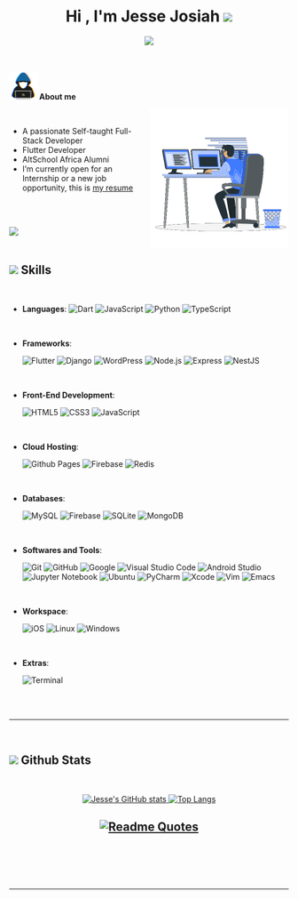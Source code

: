 
<h1 align="center"><b>Hi , I'm Jesse Josiah </b><img src="https://media.giphy.com/media/hvRJCLFzcasrR4ia7z/giphy.gif" width="35"></h1>

<p align="center">
  <a href="https://github.com/DenverCoder1/readme-typing-svg"><img src="https://readme-typing-svg.herokuapp.com?font=Time+New+Roman&color=cyan&size=25&center=true&vCenter=true&width=600&height=100&lines=Welcome+To+My+World...&hearts;++;A+Self-taught+Full-Stack+Developer,;Flutter+Developer,;Python+and+Front-End+Web+Devevelopement+Teacher;Active+Learner/Researcher,;Love+to+teach+and+learn+new+things...<3"></a>
</p>

<br>

<picture><img src="https://github.com/0xAbdulKhalid/0xAbdulKhalid/raw/main/assets/mdImages/about_me.gif" width="50px"></picture> **About me**

<picture> <img align="right" src="https://github.com/0xAbdulKhalid/0xAbdulKhalid/raw/main/assets/mdImages/Right_Side.gif" width="250px"></picture>

<br>

- A passionate Self-taught Full-Stack Developer
- Flutter Developer
- AltSchool Africa Alumni
- I’m currently open for an Internship or a new job opportunity, this is [my resume](https://drive.google.com/file/d/113xna1D2oQPz37Uo0aqSwEwh0B88aNiY/view?usp=share_link)

<br><br>

<img src="https://user-images.githubusercontent.com/73097560/115834477-dbab4500-a447-11eb-908a-139a6edaec5c.gif"><br><br>

## <img src="https://media2.giphy.com/media/QssGEmpkyEOhBCb7e1/giphy.gif?cid=ecf05e47a0n3gi1bfqntqmob8g9aid1oyj2wr3ds3mg700bl&rid=giphy.gif" width="25"><b> Skills</b>
<br>

<p align="center">

- **Languages**:
    ![Dart](https://img.shields.io/badge/dart-%230175C2.svg?style=for-the-badge&logo=dart&logoColor=white)
    ![JavaScript](https://img.shields.io/badge/javascript-%23323330.svg?style=for-the-badge&logo=javascript&logoColor=%23F7DF1E)
    ![Python](https://img.shields.io/badge/Python%20-%2314354C.svg?style=for-the-badge&logo=python&logoColor=white)
    ![TypeScript](https://img.shields.io/badge/TypeScript-007ACC?style=for-the-badge&logo=typescript&logoColor=white)
    

<br>   
  
- **Frameworks**:
  
  ![Flutter](https://img.shields.io/badge/Flutter-%2302569B.svg?style=for-the-badge&logo=Flutter&logoColor=white)
  ![Django](https://img.shields.io/badge/django-%23092E20.svg?style=for-the-badge&logo=django&logoColor=white)
  ![WordPress](https://img.shields.io/badge/WordPress-%23117AC9.svg?style=for-the-badge&logo=WordPress&logoColor=white)
  ![Node.js](https://img.shields.io/badge/Node.js-43853D?style=for-the-badge&logo=node-dot-js&logoColor=white)
  ![Express](https://img.shields.io/badge/Express.js-404D59?style=for-the-badge)
  ![NestJS](https://img.shields.io/badge/NestJS-E0234E?style=for-the-badge&logo=nestjs&logoColor=white)
  
<br>
  
- **Front-End Development**:

   ![HTML5](https://img.shields.io/badge/HTML5%20-%23E34F26.svg?style=for-the-badge&logo=html5&logoColor=white)
   ![CSS3](https://img.shields.io/badge/CSS%20-%231572B6.svg?style=for-the-badge&logo=css3&logoColor=white)
   ![JavaScript](https://img.shields.io/badge/JavaScript%20-%23F7DF1E.svg?style=for-the-badge&logo=javascript&logoColor=black)

<br>

- **Cloud Hosting**:

    ![Github Pages](https://img.shields.io/badge/GitHub%20Pages-%23327FC7.svg?style=for-the-badge&logo=github&logoColor=white)
    ![Firebase](https://img.shields.io/badge/firebase-%23039BE5.svg?style=for-the-badge&logo=firebase)
    ![Redis](https://img.shields.io/badge/Redis-DC382D?style=for-the-badge&logo=redis&logoColor=white)
    
<br>
  
- **Databases**:
  
    ![MySQL](https://img.shields.io/badge/mysql-%2300f.svg?style=for-the-badge&logo=mysql&logoColor=white)
    ![Firebase](https://img.shields.io/badge/Firebase-039BE5?style=for-the-badge&logo=Firebase&logoColor=white)
    ![SQLite](https://img.shields.io/badge/sqlite-%2307405e.svg?style=for-the-badge&logo=sqlite&logoColor=white)
    ![MongoDB](https://img.shields.io/badge/MongoDB-4EA94B?style=for-the-badge&logo=mongodb&logoColor=white)
  
<br>

- **Softwares and Tools**:

    ![Git](https://img.shields.io/badge/git-%23F05033.svg?style=for-the-badge&logo=git&logoColor=white)
    ![GitHub](https://img.shields.io/badge/github-%23121011.svg?style=for-the-badge&logo=github&logoColor=white)
    ![Google](https://img.shields.io/badge/google-%234285F4.svg?style=for-the-badge&logo=google&logoColor=white)
    ![Visual Studio Code](https://img.shields.io/badge/Visual%20Studio%20Code-0078d7.svg?style=for-the-badge&logo=visual-studio-code&logoColor=white)
    ![Android Studio](https://img.shields.io/badge/Android%20Studio-3DDC84.svg?style=for-the-badge&logo=android-studio&logoColor=white)
    ![Jupyter Notebook](https://img.shields.io/badge/jupyter-%23FA0F00.svg?style=for-the-badge&logo=jupyter&logoColor=white)
    ![Ubuntu](https://img.shields.io/badge/Ubuntu-E95420?style=for-the-badge&logo=ubuntu&logoColor=white)
    ![PyCharm](https://img.shields.io/badge/pycharm-143?style=for-the-badge&logo=pycharm&logoColor=black&color=black&labelColor=green)
    ![Xcode](https://img.shields.io/badge/Xcode-007ACC?style=for-the-badge&logo=Xcode&logoColor=white)
    ![Vim](https://img.shields.io/badge/VIM-%2311AB00.svg?style=for-the-badge&logo=vim&logoColor=white)
    ![Emacs](https://img.shields.io/badge/Emacs-%237F5AB6.svg?&style=for-the-badge&logo=gnu-emacs&logoColor=white)

<br>
	
- **Workspace**:
	
    ![iOS](https://img.shields.io/badge/iOS-000000?style=for-the-badge&logo=ios&logoColor=white)
    ![Linux](https://img.shields.io/badge/Linux-FCC624?style=for-the-badge&logo=linux&logoColor=black)
    ![Windows](https://img.shields.io/badge/Windows-0078D6?style=for-the-badge&logo=windows&logoColor=white)

<br>
	
- **Extras**:

    ![Terminal](https://img.shields.io/badge/Terminal-%23054020?style=for-the-badge&logo=gnu-bash&logoColor=white)

</p>

<br>
<br>

-----

<br>

## <img src="https://media.giphy.com/media/iY8CRBdQXODJSCERIr/giphy.gif" width="35"><b> Github Stats </b>
<br>
<div align="center">

[![Jesse's GitHub stats](https://github-readme-stats.vercel.app/api?username=JesseZeph&show_icons=true&theme=transparent&hide=contribs)
](https://github.com/JesseZeph/github-readme-stats)
[![Top Langs](https://github-readme-stats.vercel.app/api/top-langs/?username=JesseZeph&layout=compact&show_icons=true&theme=transparent)](https://github.com/JesseZeph/github-readme-stats)

</a>
</div>

<div align='center'>

## <b>[![Readme Quotes](https://quotes-github-readme.vercel.app/api?type=horizontal&theme=radical)](https://github.com/JesseZeph/github-readme-quotes)
</b>

</div>
<br>
<br>
<br>
<br>

---

<br>


